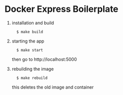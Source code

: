 # Docker Express Boilerplate

1. installation and build
    ```
      $ make build
    ```

2. starting the app
    ```
      $ make start
    ```
    then go to http://localhost:5000

3. rebuilding the image
    ```
      $ make rebuild
    ```
    this deletes the old image and container

